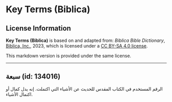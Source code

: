 # Key Terms (Biblica)

## License Information

**Key Terms (Biblica)** is based on and adapted from: _Biblica Bible Dictionary_, [Biblica, Inc.](https://www.biblica.com/), 2023, which is licensed under a [CC BY-SA 4.0 license](https://creativecommons.org/licenses/by-sa/4.0/legalcode.en).

This markdown version is provided under the same license.



--------------------------------

## سبعة (id: 134016)

الرقم المستخدم في الكتاب المقدس للحديث عن الأشياء التي اكتملت. إنه يدل كمال أو اكتمال الأشياء.


